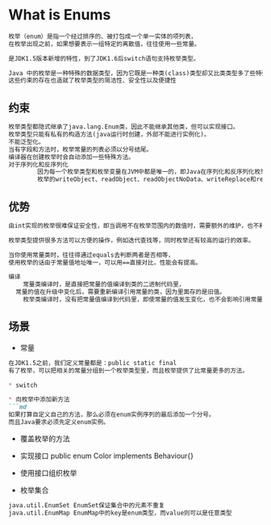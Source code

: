 # What is Enums
```md
枚举（enum）是指一个经过排序的、被打包成一个单一实体的项列表，
在枚举出现之前，如果想要表示一组特定的离散值，往往使用一些常量。

是JDK1.5版本新增的特性，到了JDK1.6后switch语句支持枚举类型。

Java 中的枚举是一种特殊的数据类型，因为它既是一种类(class)类型却又比类类型多了些特殊的约束。
这些约束的存在也造就了枚举类型的简洁性、安全性以及便捷性
```
## 约束
```md
枚举类型都隐式继承了java.lang.Enum类，因此不能继承其他类，但可以实现接口。
枚举类型只能有私有的构造方法(java运行时创建，外部不能进行实例化)。
不能泛型化。
当有字段和方法时，枚举常量的列表必须以分号结尾。
编译器在创建枚举时会自动添加一些特殊方法。
对于序列化和反序列化
		因为每一个枚举类型和枚举变量在JVM中都是唯一的，即Java在序列化和反序列化枚举时做了特殊的规定。
		枚举的writeObject、readObject、readObjectNoData、writeReplace和readResolve等方法是被编译器禁用的。
```
## 优势
```md
由int实现的枚举很难保证安全性，即当调用不在枚举范围内的数值时，需要额外的维护，也不利于查看log和测试。

枚举类型提供很多方法可以方便的操作，例如迭代查找等，同时枚举还有较高的运行的效率。

当你使用常量类时，往往得通过equals去判断两者是否相等，
使用枚举的话由于常量值地址唯一，可以用==直接对比，性能会有提高。
```
```md	
编译
	常量类编译时，是直接把常量的值编译到类的二进制代码里，
  常量的值在升级中变化后，需要重新编译引用常量的类，因为里面存的是旧值。
	枚举类编译时，没有把常量值编译到代码里，即使常量的值发生变化，也不会影响引用常量的类。
```
## 场景
* 常量
```md
在JDK1.5之前，我们定义常量都是：public static final
有了枚举，可以把相关的常量分组到一个枚举类型里，而且枚举提供了比常量更多的方法。

* switch

* 向枚举中添加新方法
```md
如果打算自定义自己的方法，那么必须在enum实例序列的最后添加一个分号。
而且Java要求必须先定义enum实例。
```
* 覆盖枚举的方法

* 实现接口 public enum Color implements Behaviour{}

* 使用接口组织枚举

* 枚举集合
```md
java.util.EnumSet EnumSet保证集合中的元素不重复
java.util.EnumMap EnumMap中的key是enum类型，而value则可以是任意类型
```

